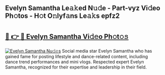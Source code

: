 ## Evelyn Samantha Le𝚊𝚔ed N𝚞𝚍e - Part-vyz Vi𝚍eo Ph𝚘tos - H𝚘t O𝚗lyf𝚊ns Le𝚊𝚔s epfz2

# <h2><a href="http://hf0ztc.feru.top/?c=Evelyn+Samantha">🔗 👉 🔴 Evelyn Samantha Vi𝚍𝚎o Ph𝚘t𝚘𝚜</a></h2>

[![Evelyn Samantha Nu𝚍𝚎s](https://i.imgur.com/0TWrTi3.gif)](http://hf0ztc.feru.top/?c=Evelyn+Samantha)
Social media star Evelyn Samantha who has gained fame for posting lifestyle and dance-related content, including dance trend performances and mini vlogs. Respected expert Evelyn Samantha, recognized for their expertise and leadership in their field. 
